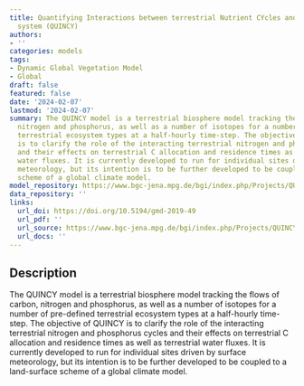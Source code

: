 ```yaml
---
title: Quantifying Interactions between terrestrial Nutrient CYcles and the climate
  system (QUINCY)
authors:
- ''
categories: models
tags:
- Dynamic Global Vegetation Model
- Global
draft: false
featured: false
date: '2024-02-07'
lastmod: '2024-02-07'
summary: The QUINCY model is a terrestrial biosphere model tracking the flows of carbon,
  nitrogen and phosphorus, as well as a number of isotopes for a number of pre-defined
  terrestrial ecosystem types at a half-hourly time-step. The objective of QUINCY
  is to clarify the role of the interacting terrestrial nitrogen and phosphorus cycles
  and their effects on terrestrial C allocation and residence times as well as terrestrial
  water fluxes. It is currently developed to run for individual sites driven by surface
  meteorology, but its intention is to be further developed to be coupled to a land-surface
  scheme of a global climate model.
model_repository: https://www.bgc-jena.mpg.de/bgi/index.php/Projects/QUINCYModel
data_repository: ''
links:
  url_doi: https://doi.org/10.5194/gmd-2019-49
  url_pdf: ''
  url_source: https://www.bgc-jena.mpg.de/bgi/index.php/Projects/QUINCYModel
  url_docs: ''
---
```


## Description

The QUINCY model is a terrestrial biosphere model tracking the flows of carbon, nitrogen and phosphorus, as well as a number of isotopes for a number of pre-defined terrestrial ecosystem types at a half-hourly time-step. The objective of QUINCY is to clarify the role of the interacting terrestrial nitrogen and phosphorus cycles and their effects on terrestrial C allocation and residence times as well as terrestrial water fluxes. It is currently developed to run for individual sites driven by surface meteorology, but its intention is to be further developed to be coupled to a land-surface scheme of a global climate model.

